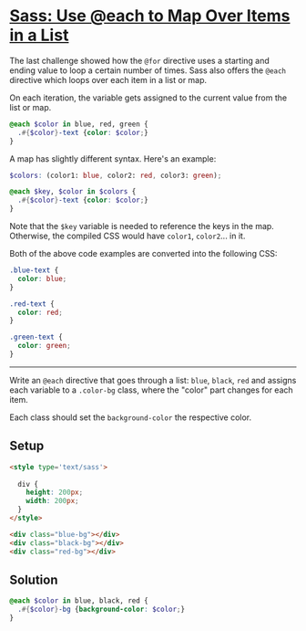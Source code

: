 # [Sass: Use @each to Map Over Items in a List](https://learn.freecodecamp.org/front-end-libraries/sass/use-each-to-map-over-items-in-a-list)

The last challenge showed how the `@for` directive uses a starting and ending value to loop a certain number of times. Sass also offers the `@each` directive which loops over each item in a list or map.

On each iteration, the variable gets assigned to the current value from the list or map.

```scss
@each $color in blue, red, green {
  .#{$color}-text {color: $color;}
}
```

A map has slightly different syntax. Here's an example:

```scss
$colors: (color1: blue, color2: red, color3: green);

@each $key, $color in $colors {
  .#{$color}-text {color: $color;}
}
```

Note that the `$key` variable is needed to reference the keys in the map. Otherwise, the compiled CSS would have `color1`, `color2`... in it.

Both of the above code examples are converted into the following CSS:

```css
.blue-text {
  color: blue;
}

.red-text {
  color: red;
}

.green-text {
  color: green;
}
```

---

Write an `@each` directive that goes through a list: `blue`, `black`, `red` and assigns each variable to a `.color-bg` class, where the "color" part changes for each item.

Each class should set the `background-color` the respective color.

## Setup
```html
<style type='text/sass'>
  
  div {
    height: 200px;
    width: 200px;
  }
</style>

<div class="blue-bg"></div>
<div class="black-bg"></div>
<div class="red-bg"></div>
```

## Solution
```scss
@each $color in blue, black, red {
  .#{$color}-bg {background-color: $color;}
}
```